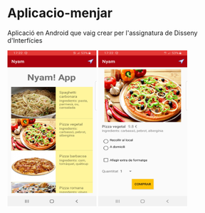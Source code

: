 # Aplicacio-menjar
Aplicació en Android que vaig crear per l'assignatura de Disseny d'Interfícies

<img src="Captura1.jpg" width="200" height="350">      <img src="Captura2.jpg" width="200" height="350">
